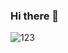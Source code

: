 ### Hi there 👋

![123](https://www.google.com/imgres?imgurl=https%3A%2F%2Flh3.googleusercontent.com%2Fdz0ROewzYpyB95hDmelGdtFYf-eK5afqQo7tMgDem-_EY2AjucPEmw2wgkboz1IQGg&imgrefurl=https%3A%2F%2Fplay.google.com%2Fstore%2Fapps%2Fdetails%3Fid%3Dcom.ef.core.engage.englishtown%26hl%3Dru&tbnid=l6wh3Dab9ax0RM&vet=12ahUKEwjA0Pyw1sTrAhWFuSoKHVF3CeQQMygGegUIARCTAQ..i&docid=D95j26LD8788eM&w=512&h=512&q=ef&ved=2ahUKEwjA0Pyw1sTrAhWFuSoKHVF3CeQQMygGegUIARCTAQ)

